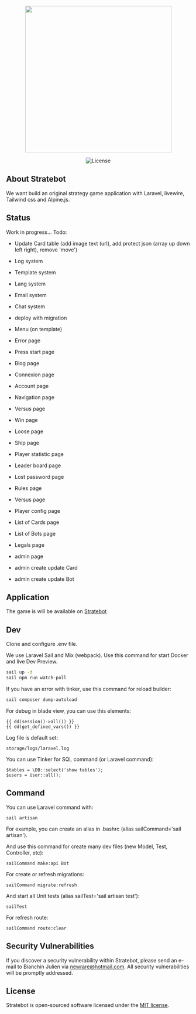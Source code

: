 <p align="center">
    <a href="https://stratebot.herokuapp.com" target="_blank">
        <img src="https://stratebot.herokuapp.com/stratebot.png" width="400" />
    </a>
</p>

<p align="center">
    <img src="https://img.shields.io/packagist/l/laravel/framework" alt="License" />
</p>


## About Stratebot

We want build an original strategy game application with Laravel, livewire, Tailwind css and Alpine.js.


## Status

Work in progress...
Todo:
- Update Card table (add image text (url), add protect json (array up down left right), remove 'move')

- Log system
- Template system
- Lang system
- Email system
- Chat system
- deploy with migration

- Menu (on template)

- Error page
- Press start page
- Blog page
- Connexion page
- Account page
- Navigation page
- Versus page
- Win page
- Loose page
- Ship page
- Player statistic page
- Leader board page
- Lost password page
- Rules page
- Versus page
- Player config page
- List of Cards page
- List of Bots page
- Legals page

- admin page
- admin create update Card
- admin create update Bot



## Application

The game is will be available on <a href='https://stratebot.herokuapp.com' target="_blank">Stratebot</a>



## Dev

Clone and configure .env file.

We use Laravel Sail and Mix (webpack). Use this command for start Docker and live Dev Preview.
```bash
sail up -d
sail npm run watch-poll
```

If you have an error with tinker, use this command for reload builder:
```bash
sail composer dump-autoload
```

For debug in blade view, you can use this elements:
```
{{ dd(session()->all()) }}
{{ dd(get_defined_vars()) }}
```

Log file is default set:
```
storage/logs/laravel.log
```

You can use Tinker for SQL command (or Laravel command):
```
$tables = \DB::select('show tables');
$users = User::all();
```



## Command

You can use Laravel command with:
```
sail artisan
```
For example, you can create an alias in .bashrc (alias sailCommand='sail artisan').

And use this command for create many dev files (new Model, Test, Controller, etc):
```
sailCommand make:api Bot
```


For create or refresh migrations:
```
sailCommand migrate:refresh
```

And start all Unit tests (alias sailTest='sail artisan test'):
```
sailTest
```


For refresh route:
```
sailCommand route:clear
```



## Security Vulnerabilities

If you discover a security vulnerability within Stratebot, please send an e-mail to Bianchin Julien via [newrare@hotmail.com](mailto:newrare@hotmail.com). All security vulnerabilities will be promptly addressed.



## License

Stratebot is open-sourced software licensed under the [MIT license](https://opensource.org/licenses/MIT).

